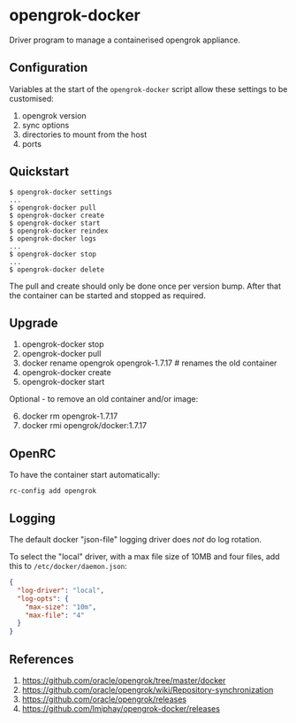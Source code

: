 # opengrok-docker

Driver program to manage a containerised opengrok appliance.

## Configuration

Variables at the start of the `opengrok-docker` script allow these settings to be customised:

1. opengrok version
2. sync options
3. directories to mount from the host
4. ports

## Quickstart

```
$ opengrok-docker settings
...
$ opengrok-docker pull
$ opengrok-docker create
$ opengrok-docker start
$ opengrok-docker reindex
$ opengrok-docker logs
...
$ opengrok-docker stop
...
$ opengrok-docker delete
```

The pull and create should only be done once per version bump.
After that the container can be started and stopped as required.

## Upgrade

1. opengrok-docker stop
2. opengrok-docker pull
3. docker rename opengrok opengrok-1.7.17 # renames the old container
4. opengrok-docker create
5. opengrok-docker start

Optional - to remove an old container and/or image:

6. docker rm opengrok-1.7.17
7. docker rmi opengrok/docker:1.7.17

## OpenRC

To have the container start automatically:

```
rc-config add opengrok
```

## Logging

The default docker "json-file" logging driver does *not* do log rotation.

To select the "local" driver, with a max file size of 10MB and four files, add this to `/etc/docker/daemon.json`:

```json
{
  "log-driver": "local",
  "log-opts": {
    "max-size": "10m",
    "max-file": "4"
  }
}
```

## References

1. https://github.com/oracle/opengrok/tree/master/docker
2. https://github.com/oracle/opengrok/wiki/Repository-synchronization
3. https://github.com/oracle/opengrok/releases
4. https://github.com/lmiphay/opengrok-docker/releases
